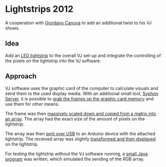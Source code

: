 # Lightstrips 2012
A cooperation with [Giordano Canova](http://godan-visuals.net) to add an additional twist to his VJ shows.

## Idea
Add an [LED lightstrip](https://en.wikipedia.org/wiki/LED_strip_light) to the overall VJ set-up and integrate the controlling of the pixels on the lightstrip into the VJ software.

## Approach
VJ software uses the graphic card of the computer to calculate visuals and send them to the used display media. With an additional small tool, [Syphon Server](http://syphon.v002.info), it is possible to [grab the frames on the graphic card memory](SyphonCocoa/) and use them for other means.

The frame was then [massively scaled down and copied from a matrix into an array](SyphonCocoa/SimpleClientGLView.m). The array had the exact size of the amount of pixels on the lightstrip.

The array was then [sent over USB](SyphonCocoa/Writer.m) to an Arduino device with the attached lightstrip. The received array was slightly [transformed and then displayed](Arduino/binaryColorListener/binaryColorListener.ino) on the lightstrip.

For testing the lightstrip without the VJ software running, a [small Java program](TestJava) was written, which simulated the sending of the RGB array.
